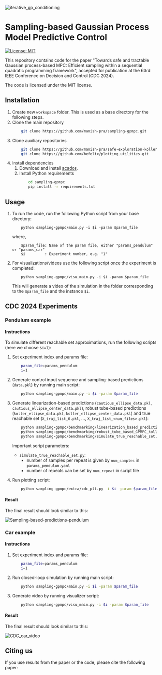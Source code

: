 
![iterative_gp_conditioning](https://github.com/user-attachments/assets/8c0ff769-a9e5-42f5-a49f-d1a9093c5323)

# Sampling-based Gaussian Process Model Predictive Control

[![License: MIT](https://img.shields.io/badge/License-MIT-yellow.svg)](https://opensource.org/licenses/MIT)

This repository contains code for the paper "Towards safe and tractable Gaussian process-based MPC:
Efficient sampling within a sequential quadratic programming framework", accepted for publication at the 63rd IEEE Conference on Decision and Control (CDC 2024).

The code is licensed under the MIT license.

## Installation

1. Create new `workspace` folder. This is used as a base directory for the following steps.
2. Clone the main repository
    ```bash
        git clone https://github.com/manish-pra/sampling-gpmpc.git
    ```
3. Clone auxiliary repositories
    ```bash
        git clone https://github.com/manish-pra/safe-exploration-koller.git
        git clone https://github.com/befelix/plotting_utilities.git
    ```
3. Install dependencies
    1. Download and install [acados](https://docs.acados.org/installation/).
    2. Install Python requirements
        ```bash
            cd sampling-gpmpc
            pip install -r requirements.txt
        ```

## Usage

1. To run the code, run the following Python script from your base directory:

    ```
        python sampling-gpmpc/main.py -i $i -param $param_file
    ```
    where,
    ```
        $param_file: Name of the param file, either "params_pendulum" or "params_car"
        $i         : Experiment number, e.g. "1"
    ```

1. For visualizations/videos use the following script once the experiment is completed:

    ```
        python sampling-gpmpc/visu_main.py -i $i -param $param_file
    ```
    This will generate a video of the simulation in the folder corresponding to the `$param_file` and the instance `$i`.

## CDC 2024 Experiments

### Pendulum example

#### Instructions

To simulate different reachable set approximations, run the following scripts (here we choose `$i=1`):

1. Set experiment index and params file:
    ```bash
        param_file=params_pendulum
        i=1
    ```
2. Generate control input sequence and sampling-based predictions (`data.pkl`) by running main script:
    ```bash
        python sampling-gpmpc/main.py -i $i -param $param_file
    ```
3. Generate linearization-based predictions (`cautious_ellipse_data.pkl`, `cautious_ellipse_center_data.pkl`), robust tube-based predictions (`koller_ellipse_data.pkl`, `koller_ellipse_center_data.pkl`) and true reachable set (`X_traj_list_0.pkl`, ..., `X_traj_list_<num_files>.pkl`):
    ```bash
        python sampling-gpmpc/benchmarking/linearization_based_predictions.py -i $i -param $param_file
        python sampling-gpmpc/benchmarking/robust_tube_based_GPMPC_koller.py -i $i -param $param_file
        python sampling-gpmpc/benchmarking/simulate_true_reachable_set.py -i $i -param $param_file
    ```

    Important script parameters:
    - `simulate_true_reachable_set.py`: 
        - number of samples per repeat is given by `num_samples` in `params_pendulum.yaml`
        - number of repeats can be set by `num_repeat` in script file

4. Run plotting script:
    ```bash
        python sampling-gpmpc/extra/cdc_plt.py -i $i -param $param_file
    ```

#### Result

The final result should look similar to this:

![Sampling-based-predictions-pendulum](https://github.com/user-attachments/assets/d52d4d3f-1ecd-4f78-8cbb-864297662579)


### Car example

#### Instructions

1. Set experiment index and params file:
    ```bash
        param_file=params_pendulum
        i=1
    ```
2. Run closed-loop simulation by running main script:
    ```bash
        python sampling-gpmpc/main.py -i $i -param $param_file
    ```
3. Generate video by running visualizer script:
    ```bash
        python sampling-gpmpc/visu_main.py -i $i -param $param_file
    ```

#### Result

The final result should look similar to this:

![CDC_car_video](https://github.com/user-attachments/assets/de8b05e0-bf04-4bf4-9dbc-d51210cc9bec)

## Citing us

If you use results from the paper or the code, please cite the following paper:
